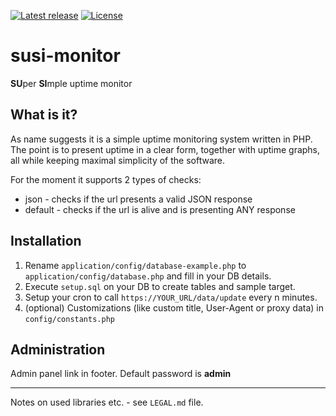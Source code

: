 [![Latest release](https://img.shields.io/github/v/release/greg-olszewski/susi-monitor.svg?sort=semver)](https://github.com/greg-olszewski/susi-monitor/releases)
[![License](https://img.shields.io/github/license/greg-olszewski/susi-monitor.svg)](https://github.com/greg-olszewski/susi-monitor)

# susi-monitor
**SU**per **SI**mple uptime monitor

## What is it?
As name suggests it is a simple uptime monitoring system written in PHP.
The point is to present uptime in a clear form, together with uptime graphs, all while keeping
maximal simplicity of the software. 

For the moment it supports 2 types of checks:
- json - checks if the url presents a valid JSON response
- default - checks if the url is alive and is presenting ANY response

## Installation
1. Rename `application/config/database-example.php` to `application/config/database.php` and fill in your DB details.
2. Execute `setup.sql` on your DB to create tables and sample target.
3. Setup your cron to call `https://YOUR_URL/data/update` every n minutes.
4. (optional) Customizations (like custom title, User-Agent or proxy data) in `config/constants.php`

## Administration
Admin panel link in footer. Default password is **admin**

---
Notes on used libraries etc. - see `LEGAL.md` file.